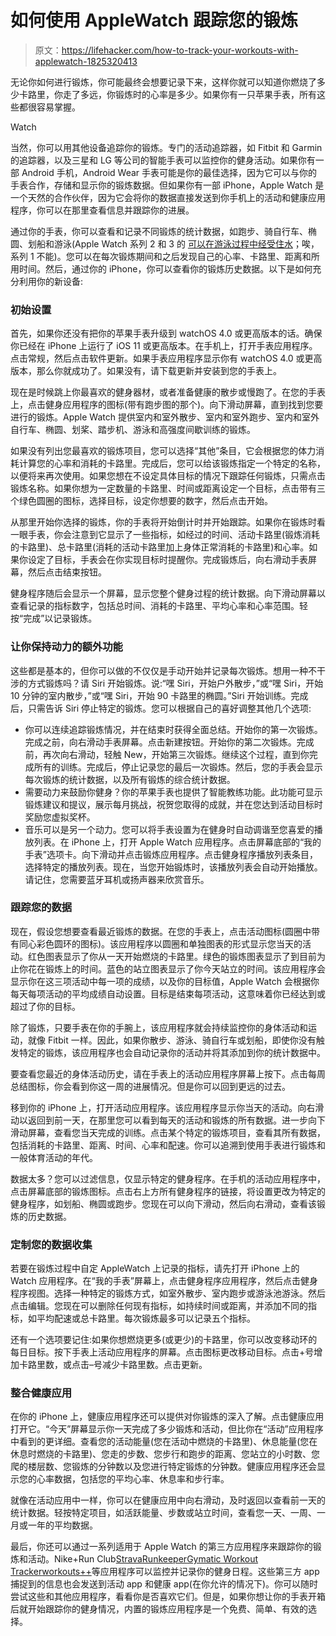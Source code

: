 # 如何使用 AppleWatch 跟踪您的锻炼

> 原文：<https://lifehacker.com/how-to-track-your-workouts-with-applewatch-1825320413>

无论你如何进行锻炼，你可能最终会想要记录下来，这样你就可以知道你燃烧了多少卡路里，你走了多远，你锻炼时的心率是多少。如果你有一只苹果手表，所有这些都很容易掌握。

Watch

当然，你可以用其他设备追踪你的锻炼。专门的活动追踪器，如 Fitbit 和 Garmin 的追踪器，以及三星和 LG 等公司的智能手表可以监控你的健身活动。如果你有一部 Android 手机，Android Wear 手表可能是你的最佳选择，因为它可以与你的手表合作，存储和显示你的锻炼数据。但如果你有一部 iPhone，Apple Watch 是一个天然的合作伙伴，因为它会将你的数据直接发送到你手机上的活动和健康应用程序，你可以在那里查看信息并跟踪你的进展。

通过你的手表，你可以查看和记录不同锻炼的统计数据，如跑步、骑自行车、椭圆、划船和游泳(Apple Watch 系列 2 和 3 的 [可以在游泳过程中经受住水](https://support.apple.com/en-us/HT205000)；唉，系列 1 不能)。您可以在每次锻炼期间和之后发现自己的心率、卡路里、距离和所用时间。然后，通过你的 iPhone，你可以查看你的锻炼历史数据。以下是如何充分利用你的新设备:

### **初始设置**

首先，如果你还没有把你的苹果手表升级到 watchOS 4.0 或更高版本的话。确保你已经在 iPhone 上运行了 iOS 11 或更高版本。在手机上，打开手表应用程序。点击常规，然后点击软件更新。如果手表应用程序显示你有 watchOS 4.0 或更高版本，那么你就成功了。如果没有，请下载更新并安装到您的手表上。

现在是时候跳上你最喜欢的健身器材，或者准备健康的散步或慢跑了。在您的手表上，点击健身应用程序的图标(带有跑步图的那个)。向下滑动屏幕，直到找到您要进行的锻炼。Apple Watch 提供室内和室外散步、室内和室外跑步、室内和室外自行车、椭圆、划桨、踏步机、游泳和高强度间歇训练的锻炼。

如果没有列出您最喜欢的锻炼项目，您可以选择“其他”条目，它会根据您的体力消耗计算您的心率和消耗的卡路里。完成后，您可以给该锻炼指定一个特定的名称，以便将来再次使用。如果您想在不设定具体目标的情况下跟踪任何锻炼，只需点击锻炼名称。如果你想为一定数量的卡路里、时间或距离设定一个目标，点击带有三个绿色圆圈的图标，选择目标，设定你想要的数字，然后点击开始。

从那里开始你选择的锻炼，你的手表将开始倒计时并开始跟踪。如果你在锻炼时看一眼手表，你会注意到它显示了一些指标，如经过的时间、活动卡路里(锻炼消耗的卡路里)、总卡路里(消耗的活动卡路里加上身体正常消耗的卡路里)和心率。如果你设定了目标，手表会在你实现目标时提醒你。完成锻炼后，向右滑动手表屏幕，然后点击结束按钮。

健身程序随后会显示一个屏幕，显示您整个健身过程的统计数据。向下滑动屏幕以查看记录的指标数字，包括总时间、消耗的卡路里、平均心率和心率范围。轻按“完成”以记录锻炼。

### **让你保持动力的额外功能**

这些都是基本的，但你可以做的不仅仅是手动开始并记录每次锻炼。想用一种不干涉的方式锻炼吗？请 Siri 开始锻炼。说:“嘿 Siri，开始户外散步，”或“嘿 Siri，开始 10 分钟的室内散步，”或“嘿 Siri，开始 90 卡路里的椭圆。”Siri 开始训练。完成后，只需告诉 Siri 停止特定的锻炼。您可以根据自己的喜好调整其他几个选项:

*   你可以连续追踪锻炼情况，并在结束时获得全面总结。开始你的第一次锻炼。完成之前，向右滑动手表屏幕。点击新建按钮。开始你的第二次锻炼。完成前，再次向右滑动，轻触 New，开始第三次锻炼。继续这个过程，直到你完成所有的训练。完成后，停止记录您的最后一次锻炼。然后，您的手表会显示每次锻炼的统计数据，以及所有锻炼的综合统计数据。
*   需要动力来鼓励你健身？你的苹果手表也提供了智能教练功能。此功能可显示锻炼建议和提议，展示每月挑战，祝贺您取得的成就，并在您达到活动目标时奖励您虚拟奖杯。
*   音乐可以是另一个动力。您可以将手表设置为在健身时自动调谐至您喜爱的播放列表。在 iPhone 上，打开 Apple Watch 应用程序。点击屏幕底部的“我的手表”选项卡。向下滑动并点击锻炼应用程序。点击健身程序播放列表条目，选择特定的播放列表。现在，当您开始锻炼时，该播放列表会自动开始播放。请记住，您需要蓝牙耳机或扬声器来欣赏音乐。

### **跟踪您的数据**

现在，假设您想要查看最近锻炼的数据。在您的手表上，点击活动图标(圆圈中带有同心彩色圆环的图标)。该应用程序以圆圈和单独图表的形式显示您当天的活动。红色图表显示了你从一天开始燃烧的卡路里。绿色的锻炼图表显示了到目前为止你花在锻炼上的时间。蓝色的站立图表显示了你今天站立的时间。该应用程序会显示你在这三项活动中每一项的成绩，以及你的目标值，Apple Watch 会根据你每天每项活动的平均成绩自动设置。目标是结束每项活动，这意味着你已经达到或超过了你的目标。

除了锻炼，只要手表在你的手腕上，该应用程序就会持续监控你的身体活动和运动，就像 Fitbit 一样。因此，如果你散步、游泳、骑自行车或划船，即使你没有触发特定的锻炼，该应用程序也会自动记录你的活动并将其添加到你的统计数据中。

要查看您最近的身体活动历史，请在手表上的活动应用程序屏幕上按下。点击每周总结图标，你会看到你这一周的进展情况。但是你可以回到更远的过去。

移到你的 iPhone 上，打开活动应用程序。该应用程序显示你当天的活动。向右滑动以返回到前一天，在那里您可以看到每天的活动和锻炼的所有数据。进一步向下滑动屏幕，查看您当天完成的训练。点击某个特定的锻炼项目，查看其所有数据，包括消耗的卡路里、距离、时间、心率和配速。你可以追溯到使用手表进行锻炼和一般体育活动的年代。

数据太多？您可以过滤信息，仅显示特定的健身程序。在手机的活动应用程序中，点击屏幕底部的锻炼图标。点击右上方所有健身程序的链接，将设置更改为特定的健身程序，如划船、椭圆或跑步。您现在可以向下滑动，然后向右滑动，查看该锻炼的历史数据。

### **定制您的数据收集**

若要在锻炼过程中自定 AppleWatch 上记录的指标，请先打开 iPhone 上的 Watch 应用程序。在“我的手表”屏幕上，点击健身程序应用程序，然后点击健身程序视图。选择一种特定的锻炼方式，如室外散步、室内跑步或游泳池游泳。然后点击编辑。您现在可以删除任何现有指标，如持续时间或距离，并添加不同的指标，如平均配速或总卡路里。每次锻炼最多可以记录五个指标。

还有一个选项要记住:如果你想燃烧更多(或更少)的卡路里，你可以改变移动环的每日目标。按下手表上活动应用程序的屏幕。点击图标更改移动目标。点击+号增加卡路里数，或点击–号减少卡路里数。点击更新。

### **整合健康应用**

在你的 iPhone 上，健康应用程序还可以提供对你锻炼的深入了解。点击健康应用打开它。“今天”屏幕显示你一天完成了多少锻炼和活动，但比你在“活动”应用程序中看到的更详细。查看您的活动能量(您在活动中燃烧的卡路里)、休息能量(您在休息时燃烧的卡路里)、您走的步数、您步行和跑步的距离、您站立的小时数、您爬的楼层数、您锻炼的分钟数以及您进行特定锻炼的分钟数。健康应用程序还会显示您的心率数据，包括您的平均心率、休息率和步行率。

就像在活动应用中一样，你可以在健康应用中向右滑动，及时返回以查看前一天的统计数据。轻按特定项目，如活跃能量、步数或站立时间，查看您一天、一周、一月或一年的平均数据。

最后，你还可以通过一系列适用于 Apple Watch 的第三方应用程序来跟踪你的锻炼和活动。Nike+Run Club[Strava](https://itunes.apple.com/us/app/strava-track-your-run-or-ride/id426826309?platform=appleWatch&preserveScrollPosition=true#platform/appleWatch)[Runkeeper](https://itunes.apple.com/us/app/runkeeper-gps-running-tracker/id300235330?platform=appleWatch&preserveScrollPosition=true#platform/appleWatch)[Gymatic Workout Tracker](https://itunes.apple.com/us/app/gymatic-workout-tracker-exercise-routines-gym-log/id1036069872?platform=appleWatch&preserveScrollPosition=true#platform/appleWatch)[workouts++](https://itunes.apple.com/us/app/workouts/id1182551958?platform=appleWatch&preserveScrollPosition=true#platform/appleWatch)等应用程序可以监控并记录你的健身日程。这些第三方 app 捕捉到的信息也会发送到活动 app 和健康 app(在你允许的情况下)。你可以随时尝试这些和其他应用程序，看看你是否喜欢它们。但是，如果你想让你的手表开箱后就开始跟踪你的健身情况，内置的锻炼应用程序是一个免费、简单、有效的选择。
